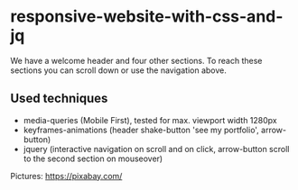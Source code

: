 # responsive-website-with-css-and-jq

We have a welcome header and four other sections. To reach these sections you can scroll down or use the navigation above.

## Used techniques

* media-queries (Mobile First), tested for max. viewport width 1280px
* keyframes-animations (header shake-button 'see my portfolio', arrow-button)
* jquery (interactive navigation on scroll and on click, arrow-button scroll to the second section on mouseover)

Pictures: https://pixabay.com/
